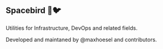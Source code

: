 ## Spacebird 💫🐦

Utilities for Infrastructure, DevOps and related fields. 

Developed and maintaned by @maxhoesel and contributors.


